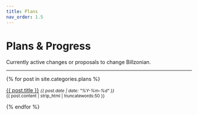 ```yaml
---
title: Plans
nav_order: 1.5
---
```


# Plans & Progress

Currently active changes or proposals to change Billzonian.

-----

{% for post in site.categories.plans %}
  <p>
    <a href="{{ post.url | relative_url }}">{{ post.title }}</a> <small><em>{{ post.date | date: "%Y-%m-%d" }}</em></small>
    <br>
    <small>{{ post.content | strip_html | truncatewords:50 }}</small>
  </p>
{% endfor %}